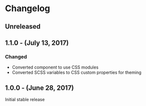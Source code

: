 Changelog
=========

Unreleased
----------

1.1.0 - (July 13, 2017)
------------------
### Changed
* Converted component to use CSS modules
* Converted SCSS variables to CSS custom properties for theming

1.0.0 - (June 28, 2017)
------------------
Initial stable release
